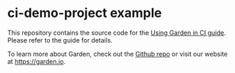 # ci-demo-project example

This repository contains the source code for the [Using Garden in CI guide](https://docs.garden.io/guides/using-garden-in-ci). Please refer to the guide for details.

To learn more about Garden, check out the [Github repo](https://github.com/garden-io/garden) or visit our website at https://garden.io.